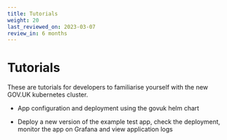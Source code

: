 ```yaml
---
title: Tutorials
weight: 20
last_reviewed_on: 2023-03-07
review_in: 6 months
---
```


# Tutorials

These are tutorials for developers to familiarise yourself with the new GOV.UK kubernetes cluster.

- App configuration and deployment using the govuk helm chart

- Deploy a new version of the example test app, check the deployment, monitor the app on Grafana and view application logs
